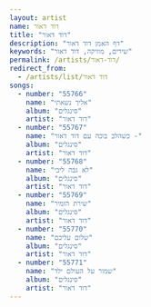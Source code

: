 ```yaml
---
layout: artist
name: דוד דאור
title: "דוד דאור"
description: "דף האמן דוד דאור"
keywords: "שירים, מוזיקה, דוד דאור"
permalink: /artists/דוד-דאור/
redirect_from:
  - /artists/list/דוד דאור
songs:
  - number: "55766"
    name: "אליך נשאתי"
    album: "סינגלים"
    artist: "דוד דאור"
  - number: "55767"
    name: "כשהלב בוכה עם דוד דאור -"
    album: "סינגלים"
    artist: "דוד דאור"
  - number: "55768"
    name: "לא גבה ליבי"
    album: "סינגלים"
    artist: "דוד דאור"
  - number: "55769"
    name: "שירת הזמיר"
    album: "סינגלים"
    artist: "דוד דאור"
  - number: "55770"
    name: "שלום עליכם"
    album: "סינגלים"
    artist: "דוד דאור"
  - number: "55771"
    name: "שמור על העולם ילד"
    album: "סינגלים"
    artist: "דוד דאור"
---
```

